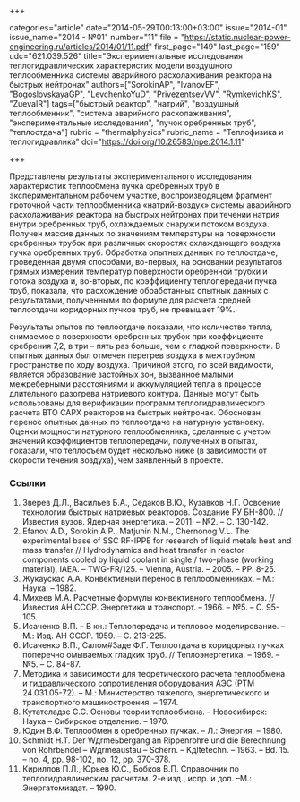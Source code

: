 +++

categories="article"
date="2014-05-29T00:13:00+03:00"
issue="2014-01"
issue_name="2014 - №01"
number="11"
file = "https://static.nuclear-power-engineering.ru/articles/2014/01/11.pdf"
first_page="149"
last_page="159"
udc="621.039.526"
title="Экспериментальные исследования теплогидравлических характеристик модели воздушного теплообменника системы аварийного расхолаживания реактора на быстрых нейтронах"
authors=["SorokinAP", "IvanovEF", "BogoslovskayaGP", "LevchenkoYuD", "PrivezentsevVV", "RymkevichKS", "ZuevaIR"]
tags=["быстрый реактор", "натрий", "воздушный теплообменник", "система аварийного расхолаживания", "экспериментальные исследования", "пучок оребренных труб", "теплоотдача"]
rubric = "thermalphysics"
rubric_name = "Теплофизика и теплогидравлика"
doi="https://doi.org/10.26583/npe.2014.1.11"

+++

Представлены результаты экспериментального исследования характеристик теплообмена пучка оребренных труб в экспериментальном рабочем участке, воспроизводящем фрагмент проточной части теплообменника «натрий-воздух» системы аварийного расхолаживания реактора на быстрых нейтронах при течении натрия внутри оребренных труб, охлаждаемых снаружи потоком воздуха. Получен массив данных по значениям температуры на поверхности оребренных трубок при различных скоростях охлаждающего воздуха пучка оребренных труб. Обработка опытных данных по теплоотдаче, проведенная двумя способами, во-первых, на основании результатов прямых измерений температур поверхности оребренной трубки и потока воздуха и, во-вторых, по коэффициенту теплопередачи пучка труб, показала, что расхождение обработанных опытных данных с результатами, полученными по формуле для расчета средней теплоотдачи коридорных пучков труб, не превышает 19%.

Результаты опытов по теплоотдаче показали, что количество тепла, снимаемое с поверхности оребренных трубок при коэффициенте оребрения 7,2, в три – пять раз больше, чем с гладкой поверхности. В опытных данных был отмечен перегрев воздуха в межтрубном пространстве по ходу воздуха. Причиной этого, по всей видимости, является образование застойных зон, вызванное малыми межреберными расстояниями и аккумуляцией тепла в процессе длительного разогрева натриевого контура. Данные могут быть использованы для верификации программ теплогидравлического расчета ВТО САРХ реакторов на быстрых нейтронах. Обоснован перенос опытных данных по теплоотдаче на натурную установку. Оценки мощности натурного теплообменника, сделанные с учетом значений коэффициентов теплопередачи, полученных в опытах, показали, что теплосъем будет несколько ниже (в зависимости от скорости течения воздуха), чем заявленный в проекте.

### Ссылки

1. Зверев Д.Л., Васильев Б.А., Седаков В.Ю., Кузавков Н.Г. Освоение технологии быстрых натриевых реакторов. Создание РУ БН-800. // Известия вузов. Ядерная энергетика. – 2011. – №2. – С. 130-142.
2. Efanov A.D., Sorokin A.P., Matjuhin N.M., Chernonog V.L. The experimental base of SSC RF-IPPE for research of liquid metals heat and mass transfer // Hydrodynamics and heat transfer in reactor components cooled by liquid coolant in single / two-phase (working material), IAEA. – TWG-FR/125. – Vienna, Austria. – 2005. – PP. 8-25.
3. Жукаускас А.А. Конвективный перенос в теплообменниках. – М.: Наука. – 1982.
4. Михеев М.А. Расчетные формулы конвективного теплообмена. // Известия АН СССР. Энергетика и транспорт. – 1966. – №5. – С. 95-105.
5. Исаченко В.П. – В кн.: Теплопередача и тепловое моделирование. – М.: Изд. АН СССР. 1959. – С. 213-225.
6. Исаченко В.П., Салом#Заде Ф.Г. Теплоотдача в коридорных пучках поперечно омываемых гладких труб. // Теплоэнергетика. – 1969. – №5. – С. 84-87.
7. Методика и зависимости для теоретического расчета теплообмена и гидравлического сопротивления оборудования АЭС (РТМ 24.031.05-72). – М.: Министерство тяжелого, энергетического и транспортного машиностроения. – 1974.
8. Кутателадзе С.С. Основы теории теплообмена. – Новосибирск: Наука – Сибирское отделение. – 1970.
9. Юдин В.Ф. Теплообмен в оребренных пучках. – Л.: Энергия. – 1980.
10. Schmidt H.T. Der Wдrmeьbergang an Rippenrohre und die Berechnung von Rohrbьndel – Wдrmeaustau – Schern. – Kдltetechn. – 1963. – Bd. 15. – no. 4, pp. 98-102, no. 12, pp. 370-378.
11. Кириллов П.Л., Юрьев Ю.С., Бобков В.П. Справочник по теплогидравлическим расчетам. 2-е изд., испр. и доп. –М.: Энергатомиздат. – 1990.